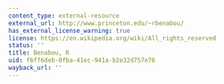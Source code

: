 ```yaml
---
content_type: external-resource
external_url: http://www.princeton.edu/~rbenabou/
has_external_license_warning: true
license: https://en.wikipedia.org/wiki/All_rights_reserved
status: ''
title: Benabou, R
uid: f6ff6deb-0fba-41ec-941a-b2e32d757e76
wayback_url: ''
---
```

